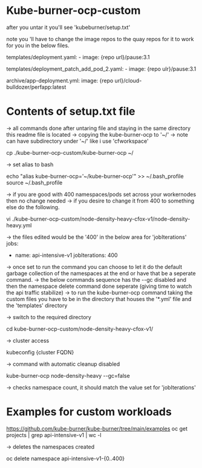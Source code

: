 # Kube-burner-ocp-custom

after you untar it you'll see 'kubeburner/setup.txt'


note you 'll have to change the image repos to the quay repos for it to work for you in the below files.

templates/deployment.yaml:      - image: {repo url}/pause:3.1

templates/deployment_patch_add_pod_2.yaml:      - image: {repo ulr}/pause:3.1

archive/app-deployment.yml:        image: {repo url}/cloud-bulldozer/perfapp:latest


# Contents of setup.txt file

-> all commands done after untaring file and staying in the same directory this readme file is located
-> copying the kube-burner-ocp to '~/'
-> note can have subdirectory under '~/' like i use 'cfworkspace'

cp ./kube-burner-ocp-custom/kube-burner-ocp ~/

-> set alias to bash
  
echo "alias kube-burner-ocp='~/kube-burner-ocp'" >> ~/.bash_profile
source ~/.bash_profile

-> if you are good with 400 namespaces/pods set across your workernodes then no change needed
-> if you desire to change it from 400 to something else do the following.
  
vi ./kube-burner-ocp-custom/node-density-heavy-cfox-v1/node-density-heavy.yml

-> the files edited would be the '400' in the below area for 'jobIterations'
jobs:
  - name: api-intensive-v1
    jobIterations: 400

-> once set to run the command you can choose to let it do the default garbage collection of the namespaces at the end or have that be a seperate command.
-> the below commands sequence has the --gc disabled and then the namespace delete command done seperate (giving time to watch the api traffic stabilize)
-> to run the kube-burner-ocp command taking the custom files you have to be in the directory that houses the '*.yml' file and the 'templates' directory

-> switch to the required directory
  
cd kube-burner-ocp-custom/node-density-heavy-cfox-v1/

-> cluster access
  
kubeconfig {cluster FQDN}

-> command with automatic cleanup disabled
  
kube-burner-ocp node-density-heavy --gc=false

-> checks namespace count, it should match the value set for 'jobIterations'
# Examples for custom workloads
https://github.com/kube-burner/kube-burner/tree/main/examples
oc get projects | grep api-intensive-v1 | wc -l

-> deletes the namespaces created

oc delete namespace api-intensive-v1-{0..400}
